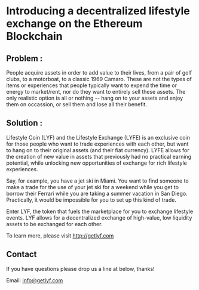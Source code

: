 # Introducing a decentralized lifestyle exchange on the Ethereum Blockchain #

## Problem : ##

People acquire assets in order to add value to their lives, from a pair of golf clubs, to a motorboat, to a classic 1969 Camaro. These are not the types of items or experiences that people typically want to expend the time or energy to market/rent, nor do they want to entirely sell these assets. The only realistic option is all or nothing -- hang on to your assets and enjoy them on occassion, or sell them and lose all their benefit.

## Solution : ##

Lifestyle Coin (LYF) and the Lifestyle Exchange (LYFE) is an exclusive coin for those people who want to trade experiences with each other, but want to hang on to their original assets (and their fiat currency). LYFE allows for the creation of new value in assets that previously had no practical earning potential, while unlocking new opportunities of exchange for rich lifestyle experiences. 

Say, for example, you have a jet ski in Miami. You want to find someone to make a trade for the use of your jet ski for a weekend while you get to borrow their Ferrari while you are taking a summer vacation in San Diego. Practically, it would be impossible for you to set up this kind of trade. 

Enter LYF, the token that fuels the marketplace for you to exchange lifestyle events. LYF allows for a decentralized exchange of high-value, low liquidity assets to be exchanged for each other.

To learn more, please visit http://getlyf.com

## Contact ## 
If you have questions please drop us a line at below, thanks!

Email: info@getlyf.com